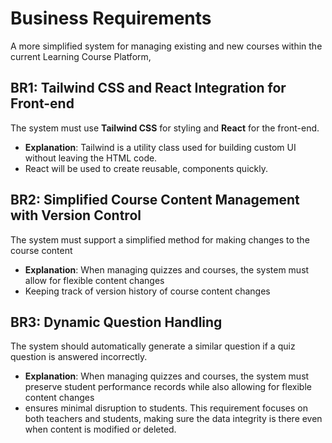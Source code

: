 # Business Requirements

A more simplified system for managing existing and new courses within the current Learning Course Platform, 

## BR1: Tailwind CSS and React Integration for Front-end
The system must use **Tailwind CSS** for styling and **React** for the front-end. 
- **Explanation**: Tailwind is a utility class used for building custom UI without leaving the HTML code.
- React will be used to create reusable, components quickly.

## BR2: Simplified Course Content Management with Version Control
The system must support a simplified method for making changes to the course content
- **Explanation**: When managing quizzes and courses, the system must allow for flexible content changes
- Keeping track of version history of course content changes
  

## BR3: Dynamic Question Handling
The system should automatically generate a similar question if a quiz question is answered incorrectly.
- **Explanation**: When managing quizzes and courses, the system must preserve student performance records while also allowing for flexible content changes
- ensures minimal disruption to students. This requirement focuses on both teachers and students, making sure the data integrity is there even when content is modified or deleted.
